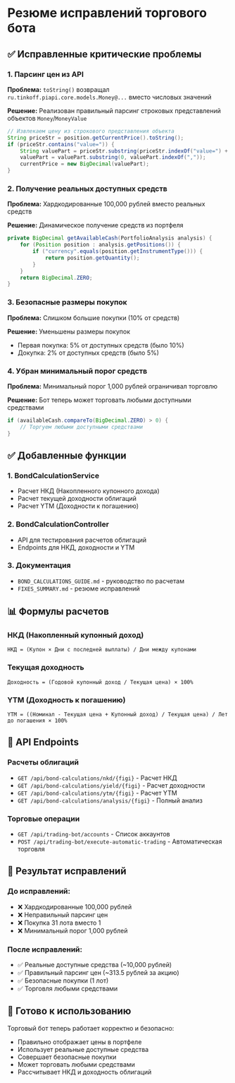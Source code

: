 # Резюме исправлений торгового бота

## ✅ Исправленные критические проблемы

### 1. **Парсинг цен из API**
**Проблема:** `toString()` возвращал `ru.tinkoff.piapi.core.models.Money@...` вместо числовых значений

**Решение:** Реализован правильный парсинг строковых представлений объектов `Money`/`MoneyValue`
```java
// Извлекаем цену из строкового представления объекта
String priceStr = position.getCurrentPrice().toString();
if (priceStr.contains("value=")) {
    String valuePart = priceStr.substring(priceStr.indexOf("value=") + 6);
    valuePart = valuePart.substring(0, valuePart.indexOf(","));
    currentPrice = new BigDecimal(valuePart);
}
```

### 2. **Получение реальных доступных средств**
**Проблема:** Хардкодированные 100,000 рублей вместо реальных средств

**Решение:** Динамическое получение средств из портфеля
```java
private BigDecimal getAvailableCash(PortfolioAnalysis analysis) {
    for (Position position : analysis.getPositions()) {
        if ("currency".equals(position.getInstrumentType())) {
            return position.getQuantity();
        }
    }
    return BigDecimal.ZERO;
}
```

### 3. **Безопасные размеры покупок**
**Проблема:** Слишком большие покупки (10% от средств)

**Решение:** Уменьшены размеры покупок
- Первая покупка: 5% от доступных средств (было 10%)
- Докупка: 2% от доступных средств (было 5%)

### 4. **Убран минимальный порог средств**
**Проблема:** Минимальный порог 1,000 рублей ограничивал торговлю

**Решение:** Бот теперь может торговать любыми доступными средствами
```java
if (availableCash.compareTo(BigDecimal.ZERO) > 0) {
    // Торгуем любыми доступными средствами
}
```

## ✅ Добавленные функции

### 1. **BondCalculationService**
- Расчет НКД (Накопленного купонного дохода)
- Расчет текущей доходности облигаций
- Расчет YTM (Доходности к погашению)

### 2. **BondCalculationController**
- API для тестирования расчетов облигаций
- Endpoints для НКД, доходности и YTM

### 3. **Документация**
- `BOND_CALCULATIONS_GUIDE.md` - руководство по расчетам
- `FIXES_SUMMARY.md` - резюме исправлений

## 📊 Формулы расчетов

### НКД (Накопленный купонный доход)
```
НКД = (Купон × Дни с последней выплаты) / Дни между купонами
```

### Текущая доходность
```
Доходность = (Годовой купонный доход / Текущая цена) × 100%
```

### YTM (Доходность к погашению)
```
YTM = ((Номинал - Текущая цена + Купонный доход) / Текущая цена) / Лет до погашения × 100%
```

## 🔧 API Endpoints

### Расчеты облигаций
- `GET /api/bond-calculations/nkd/{figi}` - Расчет НКД
- `GET /api/bond-calculations/yield/{figi}` - Расчет доходности
- `GET /api/bond-calculations/ytm/{figi}` - Расчет YTM
- `GET /api/bond-calculations/analysis/{figi}` - Полный анализ

### Торговые операции
- `GET /api/trading-bot/accounts` - Список аккаунтов
- `POST /api/trading-bot/execute-automatic-trading` - Автоматическая торговля

## 🎯 Результат исправлений

### До исправлений:
- ❌ Хардкодированные 100,000 рублей
- ❌ Неправильный парсинг цен
- ❌ Покупка 31 лота вместо 1
- ❌ Минимальный порог 1,000 рублей

### После исправлений:
- ✅ Реальные доступные средства (~10,000 рублей)
- ✅ Правильный парсинг цен (~313.5 рублей за акцию)
- ✅ Безопасные покупки (1 лот)
- ✅ Торговля любыми средствами

## 🚀 Готово к использованию

Торговый бот теперь работает корректно и безопасно:
- Правильно отображает цены в портфеле
- Использует реальные доступные средства
- Совершает безопасные покупки
- Может торговать любыми средствами
- Рассчитывает НКД и доходность облигаций 